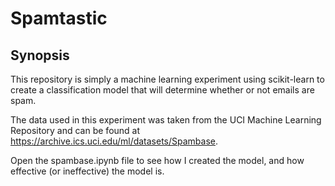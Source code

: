 # Spamtastic

## Synopsis

This repository is simply a machine learning experiment using scikit-learn
to create a classification model that will determine whether or not emails are
spam.

The data used in this experiment was taken from the UCI Machine Learning
Repository and can be found at https://archive.ics.uci.edu/ml/datasets/Spambase.

Open the spambase.ipynb file to see how I created the model, and how effective
(or ineffective) the model is.
